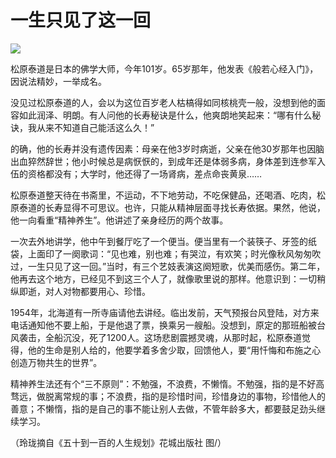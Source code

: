 # 一生只见了这一回

![](http://www.yilinzazhi.com/images/yili/yili201313/yili20131375-1-l.jpg)

松原泰道是日本的佛学大师，今年101岁。65岁那年，他发表《般若心经入门》，因说法精妙，一举成名。 

没见过松原泰道的人，会以为这位百岁老人枯槁得如同核桃壳一般，没想到他的面容如此润泽、明朗。有人问他的长寿秘诀是什么，他爽朗地笑起来：“哪有什么秘诀，我从来不知道自己能活这么久！” 

的确，他的长寿并没有遗传因素：母亲在他3岁时病逝，父亲在他30岁那年也因脑出血猝然辞世；他小时候总是病恹恹的，到成年还是体弱多病，身体差到连参军入伍的资格都没有；大学时，他还得了一场肾病，差点命丧黄泉…… 

松原泰道整天待在书斋里，不运动，不下地劳动，不吃保健品，还喝酒、吃肉，松原泰道的长寿显得不可思议。也许，只能从精神层面寻找长寿依据。果然，他说，他一向看重“精神养生”。他讲述了亲身经历的两个故事。 

一次去外地讲学，他中午到餐厅吃了一个便当。便当里有一个装筷子、牙签的纸袋，上面印了一阕歌词：“见也难，别也难；有哭泣，有欢笑；时光像秋风匆匆吹过，一生只见了这一回。”当时，有三个艺妓表演这阕短歌，优美而感伤。第二年，他再去这个地方，已经见不到这三个人了，就像歌里说的那样。他意识到：一切稍纵即逝，对人对物都要用心、珍惜。 

1954年，北海道有一所寺庙请他去讲经。临出发前，天气预报台风登陆，对方来电话通知他不要上船，于是他退了票，换乘另一艘船。没想到，原定的那班船被台风袭击，全船沉没，死了1200人。这场悲剧震撼灵魂，从那时起，松原泰道觉得，他的生命是别人给的，他要学着多舍少取，回馈他人，要“用忏悔和布施之心创造万物共生的世界”。 

精神养生法还有个“三不原则”：不勉强，不浪费，不懒惰。不勉强，指的是不好高骛远，做脱离常规的事；不浪费，指的是珍惜时间，珍惜身边的事物，珍惜他人的善意；不懒惰，指的是自己的事不能让别人去做，不管年龄多大，都要鼓足劲头继续学习。 

（玲珑摘自《五十到一百的人生规划》花城出版社 图/）